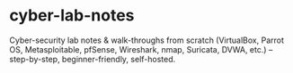 # cyber-lab-notes
Cyber-security lab notes &amp; walk-throughs from scratch (VirtualBox, Parrot OS, Metasploitable, pfSense, Wireshark, nmap, Suricata, DVWA, etc.) – step-by-step, beginner-friendly, self-hosted.
